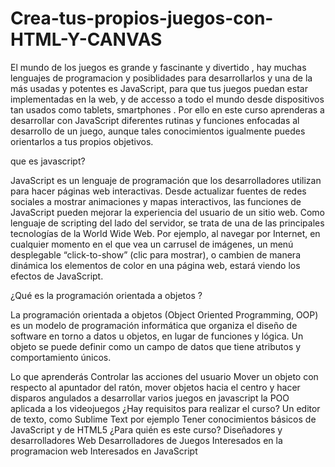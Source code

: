 # Crea-tus-propios-juegos-con-HTML-Y-CANVAS



El mundo de los juegos es grande y fascinante y divertido , hay muchas lenguajes de programacion  y posiblidades para desarrollarlos y una de la más usadas y potentes es JavaScript, para que tus juegos puedan estar implementadas  en la web, y de accesso a todo el mundo desde dispositivos tan usados como tablets, smartphones . Por ello en este curso aprenderas a desarrollar con JavaScript diferentes rutinas y funciones enfocadas al desarrollo de un juego, aunque tales conocimientos igualmente puedes orientarlos a tus propios objetivos.





que es javascript?

JavaScript es un lenguaje de programación que los desarrolladores utilizan para hacer páginas web interactivas. Desde actualizar fuentes de redes sociales a mostrar animaciones y mapas interactivos, las funciones de JavaScript pueden mejorar la experiencia del usuario de un sitio web. Como lenguaje de scripting del lado del servidor, se trata de una de las principales tecnologías de la World Wide Web. Por ejemplo, al navegar por Internet, en cualquier momento en el que vea un carrusel de imágenes, un menú desplegable “click-to-show” (clic para mostrar), o cambien de manera dinámica los elementos de color en una página web, estará viendo los efectos de JavaScript.



¿Qué es la programación orientada a objetos ?

La programación orientada a objetos (Object Oriented Programming, OOP) es un modelo de programación informática que organiza el diseño de software en torno a datos u objetos, en lugar de funciones y lógica. Un objeto se puede definir como un campo de datos que tiene atributos y comportamiento únicos.

Lo que aprenderás
Controlar las acciones del usuario
Mover un objeto con respecto al apuntador del ratón, mover objetos hacia el centro y hacer disparos angulados
a desarrollar varios juegos en javascript
la POO aplicada a los videojuegos
¿Hay requisitos para realizar el curso?
Un editor de texto, como Sublime Text por ejemplo
Tener conocimientos básicos de JavaScript y de HTML5
¿Para quién es este curso?
Diseñadores y desarrolladores Web
Desarrolladores de Juegos
Interesados en la programacion web
Interesados en JavaScript
